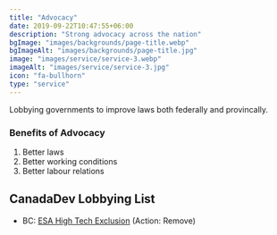 ```yaml
---
title: "Advocacy"
date: 2019-09-22T10:47:55+06:00
description: "Strong advocacy across the nation"
bgImage: "images/backgrounds/page-title.webp"
bgImageAlt: "images/backgrounds/page-title.jpg"
image: "images/service/service-3.webp"
imageAlt: "images/service/service-3.jpg"
icon: "fa-bullhorn"
type: "service"
---
```


Lobbying governments to improve laws both federally and provincally.

### Benefits of Advocacy

1. Better laws
2. Better working conditions
3. Better labour relations

## CanadaDev Lobbying List

- BC: [ESA High Tech Exclusion](https://www2.gov.bc.ca/gov/content/employment-business/employment-standards-advice/employment-standards/forms-resources/igm/esr-part-7-section-37-8) (Action: Remove)
